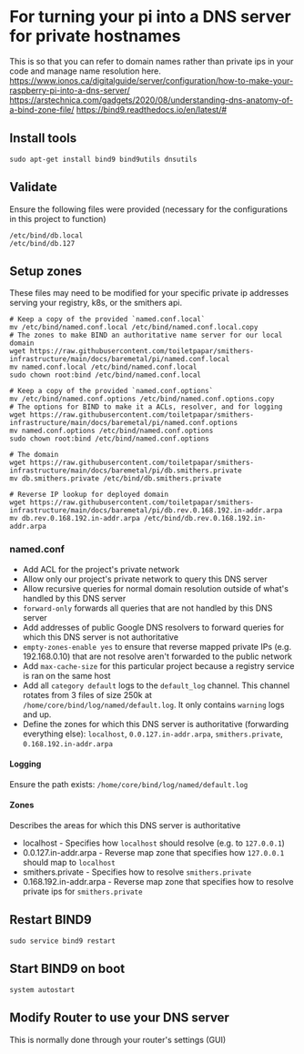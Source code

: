 # For turning your pi into a DNS server for private hostnames
This is so that you can refer to domain names rather than private ips in your code and manage name resolution here.
https://www.ionos.ca/digitalguide/server/configuration/how-to-make-your-raspberry-pi-into-a-dns-server/
https://arstechnica.com/gadgets/2020/08/understanding-dns-anatomy-of-a-bind-zone-file/
https://bind9.readthedocs.io/en/latest/#

## Install tools
```
sudo apt-get install bind9 bind9utils dnsutils
```

## Validate
Ensure the following files were provided (necessary for the configurations in this project to function)
```
/etc/bind/db.local
/etc/bind/db.127
```

## Setup zones
These files may need to be modified for your specific private ip addresses serving your registry, k8s, or the smithers api.

```
# Keep a copy of the provided `named.conf.local`
mv /etc/bind/named.conf.local /etc/bind/named.conf.local.copy
# The zones to make BIND an authoritative name server for our local domain
wget https://raw.githubusercontent.com/toiletpapar/smithers-infrastructure/main/docs/baremetal/pi/named.conf.local
mv named.conf.local /etc/bind/named.conf.local
sudo chown root:bind /etc/bind/named.conf.local

# Keep a copy of the provided `named.conf.options`
mv /etc/bind/named.conf.options /etc/bind/named.conf.options.copy
# The options for BIND to make it a ACLs, resolver, and for logging
wget https://raw.githubusercontent.com/toiletpapar/smithers-infrastructure/main/docs/baremetal/pi/named.conf.options
mv named.conf.options /etc/bind/named.conf.options
sudo chown root:bind /etc/bind/named.conf.options

# The domain
wget https://raw.githubusercontent.com/toiletpapar/smithers-infrastructure/main/docs/baremetal/pi/db.smithers.private
mv db.smithers.private /etc/bind/db.smithers.private

# Reverse IP lookup for deployed domain
wget https://raw.githubusercontent.com/toiletpapar/smithers-infrastructure/main/docs/baremetal/pi/db.rev.0.168.192.in-addr.arpa
mv db.rev.0.168.192.in-addr.arpa /etc/bind/db.rev.0.168.192.in-addr.arpa
```

### named.conf
* Add ACL for the project's private network
* Allow only our project's private network to query this DNS server
* Allow recursive queries for normal domain resolution outside of what's handled by this DNS server
* `forward-only` forwards all queries that are not handled by this DNS server
* Add addresses of public Google DNS resolvers to forward queries for which this DNS server is not authoritative
* `empty-zones-enable yes` to ensure that reverse mapped private IPs (e.g. 192.168.0.10) that are not resolve aren't forwarded to the public network
* Add `max-cache-size` for this particular project because a registry service is ran on the same host
* Add all `category default` logs to the `default_log` channel. This channel rotates from 3 files of size 250k at `/home/core/bind/log/named/default.log`. It only contains `warning` logs and up.
* Define the zones for which this DNS server is authoritative (forwarding everything else): `localhost`, `0.0.127.in-addr.arpa`, `smithers.private`, `0.168.192.in-addr.arpa`

#### Logging
Ensure the path exists:
`/home/core/bind/log/named/default.log`

#### Zones
Describes the areas for which this DNS server is authoritative
* localhost - Specifies how `localhost` should resolve (e.g. to `127.0.0.1`)
* 0.0.127.in-addr.arpa - Reverse map zone that specifies how `127.0.0.1` should map to `localhost`
* smithers.private - Specifies how to resolve `smithers.private`
* 0.168.192.in-addr.arpa - Reverse map zone that specifies how to resolve private ips for `smithers.private`

## Restart BIND9
```
sudo service bind9 restart
```

## Start BIND9 on boot
```
system autostart
```

## Modify Router to use your DNS server
This is normally done through your router's settings (GUI)
